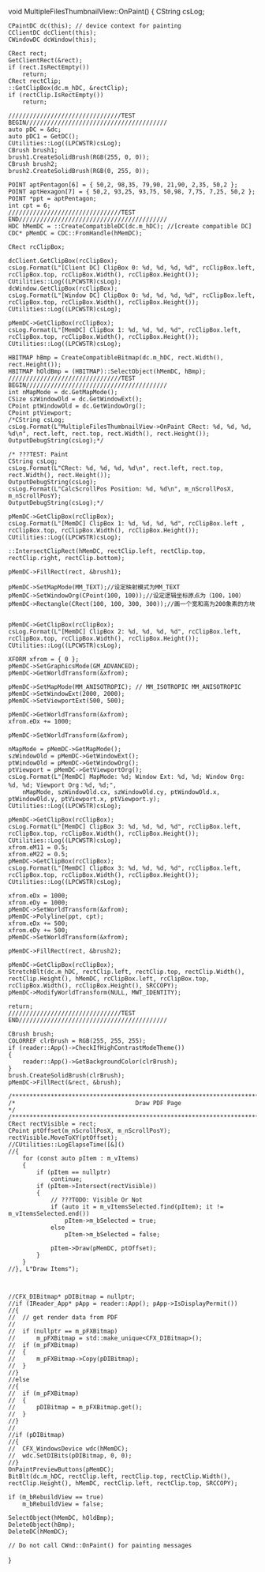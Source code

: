 void MultipleFilesThumbnailView::OnPaint()
{
	CString csLog;
	
	CPaintDC dc(this); // device context for painting
	CClientDC dcClient(this);
	CWindowDC dcWindow(this);
	
	CRect rect;
	GetClientRect(&rect);
	if (rect.IsRectEmpty())
		return;
	CRect rectClip;
	::GetClipBox(dc.m_hDC, &rectClip);
	if (rectClip.IsRectEmpty())
		return;
	
	////////////////////////////////TEST BEGIN////////////////////////////////////////
	auto pDC = &dc;
	auto pDC1 = GetDC();
	CUtilities::Log((LPCWSTR)csLog);
	CBrush brush1;
	brush1.CreateSolidBrush(RGB(255, 0, 0));
	CBrush brush2;
	brush2.CreateSolidBrush(RGB(0, 255, 0));

	POINT aptPentagon[6] = { 50,2, 98,35, 79,90, 21,90, 2,35, 50,2 };
	POINT aptHexagon[7] = { 50,2, 93,25, 93,75, 50,98, 7,75, 7,25, 50,2 };
	POINT *ppt = aptPentagon;
	int cpt = 6;
	////////////////////////////////TEST END//////////////////////////////////////////
	HDC hMemDC = ::CreateCompatibleDC(dc.m_hDC); //[create compatible DC]
	CDC* pMemDC = CDC::FromHandle(hMemDC);
	
	CRect rcClipBox;
	
	dcClient.GetClipBox(rcClipBox);
	csLog.Format(L"[Client DC] ClipBox 0: %d, %d, %d, %d", rcClipBox.left, rcClipBox.top, rcClipBox.Width(), rcClipBox.Height());
	CUtilities::Log((LPCWSTR)csLog);
	dcWindow.GetClipBox(rcClipBox);
	csLog.Format(L"[Window DC] ClipBox 0: %d, %d, %d, %d", rcClipBox.left, rcClipBox.top, rcClipBox.Width(), rcClipBox.Height());
	CUtilities::Log((LPCWSTR)csLog);
	
	pMemDC->GetClipBox(rcClipBox);
	csLog.Format(L"[MemDC] ClipBox 1: %d, %d, %d, %d", rcClipBox.left, rcClipBox.top, rcClipBox.Width(), rcClipBox.Height());
	CUtilities::Log((LPCWSTR)csLog);
	
	HBITMAP hBmp = CreateCompatibleBitmap(dc.m_hDC, rect.Width(), rect.Height());
	HBITMAP hOldBmp = (HBITMAP)::SelectObject(hMemDC, hBmp);
	////////////////////////////////TEST BEGIN////////////////////////////////////////
	int nMapMode = dc.GetMapMode();
	CSize szWindowOld = dc.GetWindowExt();
	CPoint ptWindowOld = dc.GetWindowOrg();
	CPoint ptViewport;
	/*CString csLog;
	csLog.Format(L"MultipleFilesThumbnailView->OnPaint CRect: %d, %d, %d, %d\n", rect.left, rect.top, rect.Width(), rect.Height());
	OutputDebugString(csLog);*/

	/* ???TEST: Paint
	CString csLog;
	csLog.Format(L"CRect: %d, %d, %d, %d\n", rect.left, rect.top, rect.Width(), rect.Height());
	OutputDebugString(csLog);
	csLog.Format(L"CalcScrollPos Position: %d, %d\n", m_nScrollPosX, m_nScrollPosY);
	OutputDebugString(csLog);*/
	
	pMemDC->GetClipBox(rcClipBox);
	csLog.Format(L"[MemDC] ClipBox 1: %d, %d, %d, %d", rcClipBox.left , rcClipBox.top, rcClipBox.Width(), rcClipBox.Height());
	CUtilities::Log((LPCWSTR)csLog);
	
	::IntersectClipRect(hMemDC, rectClip.left, rectClip.top, rectClip.right, rectClip.bottom);

	pMemDC->FillRect(rect, &brush1);

	pMemDC->SetMapMode(MM_TEXT);//设定映射模式为MM_TEXT 
	pMemDC->SetWindowOrg(CPoint(100, 100));//设定逻辑坐标原点为（100，100） 
	pMemDC->Rectangle(CRect(100, 100, 300, 300));//画一个宽和高为200象素的方块


	pMemDC->GetClipBox(rcClipBox);
	csLog.Format(L"[MemDC] ClipBox 2: %d, %d, %d, %d", rcClipBox.left, rcClipBox.top, rcClipBox.Width(), rcClipBox.Height());
	CUtilities::Log((LPCWSTR)csLog);

	XFORM xfrom = { 0 };
	pMemDC->SetGraphicsMode(GM_ADVANCED);
	pMemDC->GetWorldTransform(&xfrom);
	
	pMemDC->SetMapMode(MM_ANISOTROPIC); // MM_ISOTROPIC MM_ANISOTROPIC
	pMemDC->SetWindowExt(2000, 2000);
	pMemDC->SetViewportExt(500, 500);
	
	pMemDC->GetWorldTransform(&xfrom);
	xfrom.eDx += 1000;
	
	pMemDC->SetWorldTransform(&xfrom);
	
	nMapMode = pMemDC->GetMapMode();
	szWindowOld = pMemDC->GetWindowExt();
	ptWindowOld = pMemDC->GetWindowOrg();
	ptViewport = pMemDC->GetViewportOrg();
	csLog.Format(L"[MemDC] MapMode: %d; Window Ext: %d, %d; Window Org: %d, %d; Viewport Org：%d, %d;", 
		nMapMode, szWindowOld.cx, szWindowOld.cy, ptWindowOld.x, ptWindowOld.y, ptViewport.x, ptViewport.y);
	CUtilities::Log((LPCWSTR)csLog);

	pMemDC->GetClipBox(rcClipBox);
	csLog.Format(L"[MemDC] ClipBox 3: %d, %d, %d, %d", rcClipBox.left, rcClipBox.top, rcClipBox.Width(), rcClipBox.Height());
	CUtilities::Log((LPCWSTR)csLog);
	xfrom.eM11 = 0.5;
	xfrom.eM22 = 0.5;
	pMemDC->GetClipBox(rcClipBox);
	csLog.Format(L"[MemDC] ClipBox 3: %d, %d, %d, %d", rcClipBox.left, rcClipBox.top, rcClipBox.Width(), rcClipBox.Height());
	CUtilities::Log((LPCWSTR)csLog);

	xfrom.eDx = 1000;
	xfrom.eDy = 1000;
	pMemDC->SetWorldTransform(&xfrom);
	pMemDC->Polyline(ppt, cpt);
	xfrom.eDx += 500;
	xfrom.eDy += 500;
	pMemDC->SetWorldTransform(&xfrom);
	
	pMemDC->FillRect(rect, &brush2);
	
	pMemDC->GetClipBox(rcClipBox);
	StretchBlt(dc.m_hDC, rectClip.left, rectClip.top, rectClip.Width(), rectClip.Height(), hMemDC, rcClipBox.left, rcClipBox.top, rcClipBox.Width(), rcClipBox.Height(), SRCCOPY);
	pMemDC->ModifyWorldTransform(NULL, MWT_IDENTITY);
	
	return;
	////////////////////////////////TEST END//////////////////////////////////////////
	
	CBrush brush;
	COLORREF clrBrush = RGB(255, 255, 255);
	if (reader::App()->CheckIfHighContrastModeTheme())
	{
		reader::App()->GetBackgroundColor(clrBrush);
	}
	brush.CreateSolidBrush(clrBrush);
	pMemDC->FillRect(&rect, &brush);

	/************************************************************************/
	/*									Draw PDF Page                       */
	/************************************************************************/
	CRect rectVisible = rect;
	CPoint ptOffset(m_nScrollPosX, m_nScrollPosY);
	rectVisible.MoveToXY(ptOffset);
	//CUtilities::LogElapseTime([&]()
	//{
		for (const auto pItem : m_vItems)
		{
			if (pItem == nullptr)
				continue;
			if (pItem->Intersect(rectVisible))
			{
				// ???TODO: Visible Or Not
				if (auto it = m_vItemsSelected.find(pItem); it != m_vItemsSelected.end())
					pItem->m_bSelected = true;
				else
					pItem->m_bSelected = false;
				
				pItem->Draw(pMemDC, ptOffset);
			}
		}
	//}, L"Draw Items");
	

	
	//CFX_DIBitmap* pDIBitmap = nullptr;
	//if (IReader_App* pApp = reader::App(); pApp->IsDisplayPermit())
	//{
	//	// get render data from PDF
	//	
	//	if (nullptr == m_pFXBitmap)
	//		m_pFXBitmap = std::make_unique<CFX_DIBitmap>();
	//	if (m_pFXBitmap)
	//	{
	//		m_pFXBitmap->Copy(pDIBitmap);
	//	}
	//}
	//else
	//{
	//	if (m_pFXBitmap)
	//	{
	//		pDIBitmap = m_pFXBitmap.get();
	//	}
	//}
	//
	//if (pDIBitmap)
	//{
	//	CFX_WindowsDevice wdc(hMemDC);
	//	wdc.SetDIBits(pDIBitmap, 0, 0);
	//}
	OnPaintPreviewButtons(pMemDC);
	BitBlt(dc.m_hDC, rectClip.left, rectClip.top, rectClip.Width(), rectClip.Height(), hMemDC, rectClip.left, rectClip.top, SRCCOPY);

	if (m_bRebuildView == true)
		m_bRebuildView = false;

	SelectObject(hMemDC, hOldBmp);
	DeleteObject(hBmp);
	DeleteDC(hMemDC);

	// Do not call CWnd::OnPaint() for painting messages
}

